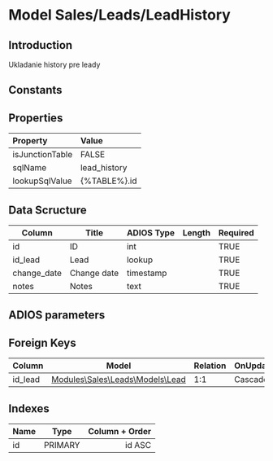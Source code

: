 # Model Sales/Leads/LeadHistory

## Introduction

Ukladanie history pre leady

## Constants

## Properties

| Property        | Value        |
| :-------------- | :----------- |
| isJunctionTable | FALSE        |
| sqlName         | lead_history |
| lookupSqlValue  | {%TABLE%}.id |

## Data Scructure

| Column      | Title       | ADIOS Type | Length | Required |
| ----------- | ----------- | ---------- | ------ | -------- |
| id          | ID          | int        |        | TRUE     |
| id_lead     | Lead        | lookup     |        | TRUE     |
| change_date | Change date | timestamp  |        | TRUE     |
| notes       | Notes       | text       |        | TRUE     |

## ADIOS parameters

## Foreign Keys

| Column  | Model                                               | Relation | OnUpdate | OnDelete |
| ------- | --------------------------------------------------- | -------- | -------- | -------- |
| id_lead | [Modules\Sales\Leads\Models\Lead](Lead.md) | 1:1      | Cascade  | Restrict |

## Indexes

| Name |  Type   | Column + Order |
| :--- | :-----: | -------------: |
| id   | PRIMARY |         id ASC |
